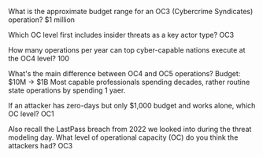What is the approximate budget range for an OC3 (Cybercrime Syndicates) operation?
$1 million

Which OC level first includes insider threats as a key actor type?
OC3

How many operations per year can top cyber-capable nations execute at the OC4 level?
100

What's the main difference between OC4 and OC5 operations?
Budget: $10M -> $1B
Most capable professionals spending decades, rather routine state operations by  spending 1 yaer. 

If an attacker has zero-days but only $1,000 budget and works alone, which OC level?
OC1

Also recall the LastPass breach from 2022 we looked into during the threat modeling day. What level of operational capacity (OC) do you think the attackers had?
OC3
